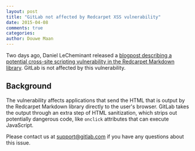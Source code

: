 ```yaml
---
layout: post
title: "GitLab not affected by Redcarpet XSS vulnerability"
date: 2015-04-08
comments: true
categories:
author: Douwe Maan
---
```


Two days ago, Daniel LeCheminant released a 
[blogpost describing a potential cross-site scripting vulnerability in the Redcarpet Markdown library](http://danlec.com/blog/bug-in-sundown-and-redcarpet). 
GitLab is not affected by this vulnerability.

<!-- more -->

## Background

The vulnerability affects applications that send the HTML that is output by 
the Redcarpet Markdown library directly to the user's browser. 
GitLab takes the output through an extra step of HTML sanitization, which
strips out potentially dangerous code, like `onclick` attributes that can 
execute JavaScript.

Please contact us at support@gitlab.com if you have any questions about this issue.

